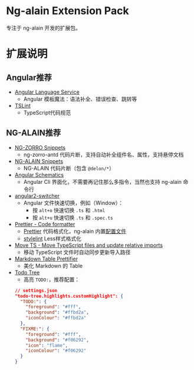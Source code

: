 # Ng-alain Extension Pack

专注于 ng-alain 开发的扩展包。

# 扩展说明

## Angular推荐

- [Angular Language Service](https://marketplace.visualstudio.com/items?itemName=angular.ng-template)
  - Angular 模板魔法：语法补全、错误检查、跳转等
- [TSLint](https://marketplace.visualstudio.com/items?itemName=ms-vscode.vscode-typescript-tslint-plugin)
  - TypeScript代码规范

## NG-ALAIN推荐

- [NG-ZORRO Snippets](https://marketplace.visualstudio.com/items?itemName=cipchk.ng-zorro-vscode)
  - ng-zorro-antd 代码片断，支持自动补全组件名、属性，支持悬停文档
- [NG-ALAIN Snippets](https://marketplace.visualstudio.com/items?itemName=cipchk.ng-alain-vscode)
  - NG-ALAIN 代码片断（包含 `@delon/*`）
- [Angular Schematics](https://marketplace.visualstudio.com/items?itemName=cyrilletuzi.angular-schematics)
  - Angular Cli 界面化，不需要再记住那么多指令，当然也支持 ng-alain 命令行
- [angular2-switcher](https://marketplace.visualstudio.com/items?itemName=infinity1207.angular2-switcher)
  - Angular 文件快速切换，例如（Window）：
    - 按 `alt+o` 快速切换 `.ts` 和 `.html`
    - 按 `alt+u` 快速切换 `.ts` 和 `.spec.ts`
- [Prettier - Code formatter](https://marketplace.visualstudio.com/items?itemName=esbenp.prettier-vscode)
    - [Prettier](https://github.com/prettier/prettier) 代码格式化，ng-alain 内置[配置文件](https://github.com/ng-alain/ng-alain/blob/master/.prettierrc)
    - [stylelint](https://marketplace.visualstudio.com/items?itemName=stylelint.vscode-stylelint) Less样式格式化
- [Move TS - Move TypeScript files and update relative imports](https://marketplace.visualstudio.com/items?itemName=stringham.move-ts)
  - 移动 TypeScript 文件时自动同步更新导入路径
- [Markdown Table Prettifier](https://marketplace.visualstudio.com/items?itemName=darkriszty.markdown-table-prettify)
  - 美化 Markdown 的 Table
- [Todo Tree](https://marketplace.visualstudio.com/items?itemName=Gruntfuggly.todo-tree)
  - 高亮 `TODO:`，推荐配置：
  ```json
  // settings.json
  "todo-tree.highlights.customHighlight": {
    "TODO:": {
      "foreground": "#fff",
      "background": "#ffbd2a",
      "iconColour": "#ffbd2a"
    },
    "FIXME:": {
      "foreground": "#fff",
      "background": "#f06292",
      "icon": "flame",
      "iconColour": "#f06292"
    }
  }
  ```